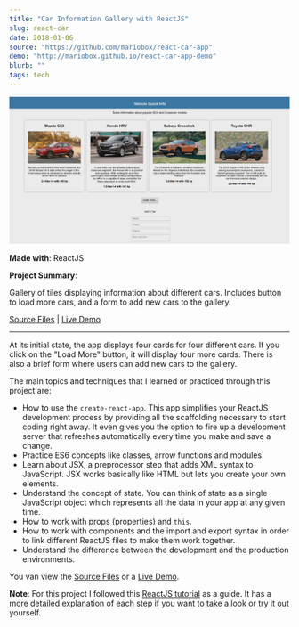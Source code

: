 ```yaml
---
title: "Car Information Gallery with ReactJS"
slug: react-car
date: 2018-01-06
source: "https://github.com/mariobox/react-car-app"
demo: "http://mariobox.github.io/react-car-app-demo"
blurb: ""
tags: tech
---
```


<img src="../img/react-car.png" class="profile">

**Made with**: <i class="icon-reactjs"></i> ReactJS

**Project Summary**:

Gallery of tiles displaying information about different cars. Includes button to load more cars, and a form to add new cars to the gallery.

[Source Files](https://github.com/mariobox/react-car-app) | [Live Demo](http://mariobox.github.io/react-car-app-demo)<hr />

At its initial state, the app displays four cards for four different cars. If you click on the "Load More" button, it will display four more cards. There is also a brief form where users can add new cars to the gallery.

The main topics and techniques that I learned or practiced through this project are:

* How to use the <code>create-react-app</code>. This app simplifies your ReactJS development process by providing all the scaffolding necessary to start coding right away. It even gives you the option to fire up a development server that refreshes automatically every time you make and save a change.
* Practice ES6 concepts like classes, arrow functions and modules.
* Learn about JSX, a preprocessor step that adds XML syntax to JavaScript. JSX works basically like HTML but lets you create your own elements.
* Understand the concept of state. You can think of state as a single JavaScript object which represents all the data in your app at any given time.
* How to work with props (properties) and <code>this</code>.
* How to work with components and the import and export syntax in order to link different ReactJS files to make them work together.
* Understand the difference between the development and the production environments.

You van view the [Source Files](https://github.com/mariobox/react-car-app) or a [Live Demo](http://mariobox.github.io/react-car-app-demo).

**Note**: For this project I followed this [ReactJS tutorial](https://code.tutsplus.com/series/react-crash-course-for-beginners--cms-1204) as a guide. It has a more detailed explanation of each step if you want to take a look or try it out yourself.

